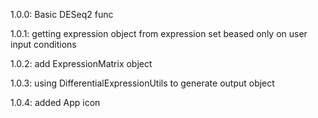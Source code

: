 1.0.0: Basic DESeq2 func

1.0.1: getting expression object from expression set beased only on user input conditions

1.0.2: add ExpressionMatrix object

1.0.3: using DifferentialExpressionUtils to generate output object

1.0.4: added App icon


